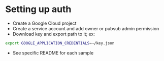 # Setting up auth

* Create a Google Cloud project
* Create a service account and add owner or pubsub admin permission
* Download key and export path to it; ex:

```sh
export GOOGLE_APPLICATION_CREDENTIALS=~/key.json
```

* See specific README for each sample

